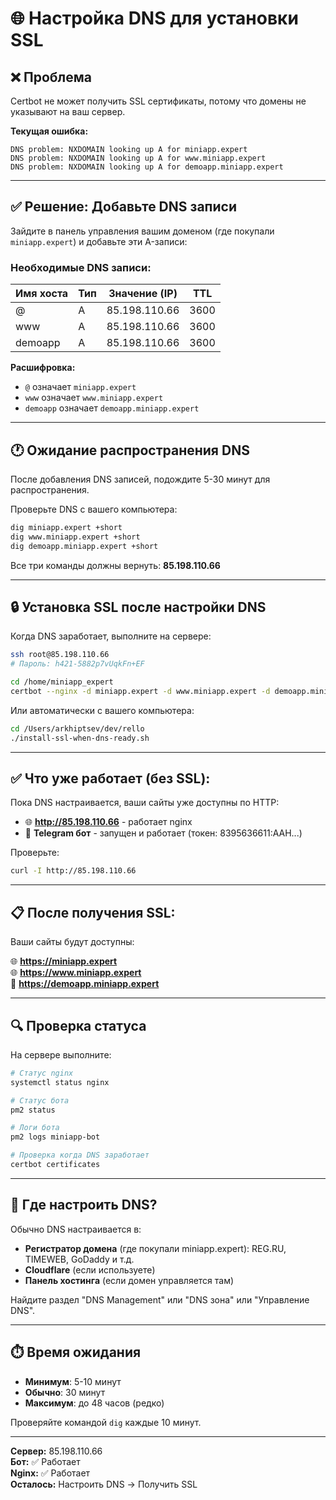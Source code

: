 # 🌐 Настройка DNS для установки SSL

## ❌ Проблема

Certbot не может получить SSL сертификаты, потому что домены не указывают на ваш сервер.

**Текущая ошибка:**
```
DNS problem: NXDOMAIN looking up A for miniapp.expert
DNS problem: NXDOMAIN looking up A for www.miniapp.expert  
DNS problem: NXDOMAIN looking up A for demoapp.miniapp.expert
```

---

## ✅ Решение: Добавьте DNS записи

Зайдите в панель управления вашим доменом (где покупали `miniapp.expert`) и добавьте эти A-записи:

### Необходимые DNS записи:

| Имя хоста | Тип | Значение (IP) | TTL |
|-----------|-----|---------------|-----|
| @ | A | 85.198.110.66 | 3600 |
| www | A | 85.198.110.66 | 3600 |
| demoapp | A | 85.198.110.66 | 3600 |

**Расшифровка:**
- `@` означает `miniapp.expert`
- `www` означает `www.miniapp.expert`
- `demoapp` означает `demoapp.miniapp.expert`

---

## 🕐 Ожидание распространения DNS

После добавления DNS записей, подождите 5-30 минут для распространения.

Проверьте DNS с вашего компьютера:

```bash
dig miniapp.expert +short
dig www.miniapp.expert +short
dig demoapp.miniapp.expert +short
```

Все три команды должны вернуть: **85.198.110.66**

---

## 🔒 Установка SSL после настройки DNS

Когда DNS заработает, выполните на сервере:

```bash
ssh root@85.198.110.66
# Пароль: h421-5882p7vUqkFn+EF

cd /home/miniapp_expert
certbot --nginx -d miniapp.expert -d www.miniapp.expert -d demoapp.miniapp.expert --non-interactive --agree-tos --email hello@miniapp.expert --redirect
```

Или автоматически с вашего компьютера:

```bash
cd /Users/arkhiptsev/dev/rello
./install-ssl-when-dns-ready.sh
```

---

## ✅ Что уже работает (без SSL):

Пока DNS настраивается, ваши сайты уже доступны по HTTP:

- 🌐 **http://85.198.110.66** - работает nginx
- 🤖 **Telegram бот** - запущен и работает (токен: 8395636611:AAH...)

Проверьте:
```bash
curl -I http://85.198.110.66
```

---

## 📋 После получения SSL:

Ваши сайты будут доступны:

🌐 **https://miniapp.expert**  
🌐 **https://www.miniapp.expert**  
📱 **https://demoapp.miniapp.expert**

---

## 🔍 Проверка статуса

На сервере выполните:

```bash
# Статус nginx
systemctl status nginx

# Статус бота
pm2 status

# Логи бота
pm2 logs miniapp-bot

# Проверка когда DNS заработает
certbot certificates
```

---

## 📝 Где настроить DNS?

Обычно DNS настраивается в:
- **Регистратор домена** (где покупали miniapp.expert): REG.RU, TIMEWEB, GoDaddy и т.д.
- **Cloudflare** (если используете)
- **Панель хостинга** (если домен управляется там)

Найдите раздел "DNS Management" или "DNS зона" или "Управление DNS".

---

## ⏱️ Время ожидания

- **Минимум**: 5-10 минут
- **Обычно**: 30 минут
- **Максимум**: до 48 часов (редко)

Проверяйте командой `dig` каждые 10 минут.

---

**Сервер:** 85.198.110.66  
**Бот:** ✅ Работает  
**Nginx:** ✅ Работает  
**Осталось:** Настроить DNS → Получить SSL

